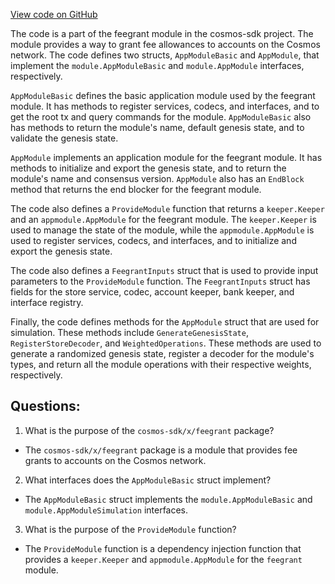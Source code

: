 [View code on GitHub](https://github.com/cosmos/cosmos-sdk.git/x/feegrant/module/module.go)

The code is a part of the feegrant module in the cosmos-sdk project. The module provides a way to grant fee allowances to accounts on the Cosmos network. The code defines two structs, `AppModuleBasic` and `AppModule`, that implement the `module.AppModuleBasic` and `module.AppModule` interfaces, respectively. 

`AppModuleBasic` defines the basic application module used by the feegrant module. It has methods to register services, codecs, and interfaces, and to get the root tx and query commands for the module. `AppModuleBasic` also has methods to return the module's name, default genesis state, and to validate the genesis state.

`AppModule` implements an application module for the feegrant module. It has methods to initialize and export the genesis state, and to return the module's name and consensus version. `AppModule` also has an `EndBlock` method that returns the end blocker for the feegrant module.

The code also defines a `ProvideModule` function that returns a `keeper.Keeper` and an `appmodule.AppModule` for the feegrant module. The `keeper.Keeper` is used to manage the state of the module, while the `appmodule.AppModule` is used to register services, codecs, and interfaces, and to initialize and export the genesis state.

The code also defines a `FeegrantInputs` struct that is used to provide input parameters to the `ProvideModule` function. The `FeegrantInputs` struct has fields for the store service, codec, account keeper, bank keeper, and interface registry.

Finally, the code defines methods for the `AppModule` struct that are used for simulation. These methods include `GenerateGenesisState`, `RegisterStoreDecoder`, and `WeightedOperations`. These methods are used to generate a randomized genesis state, register a decoder for the module's types, and return all the module operations with their respective weights, respectively.
## Questions: 
 1. What is the purpose of the `cosmos-sdk/x/feegrant` package?
- The `cosmos-sdk/x/feegrant` package is a module that provides fee grants to accounts on the Cosmos network.

2. What interfaces does the `AppModuleBasic` struct implement?
- The `AppModuleBasic` struct implements the `module.AppModuleBasic` and `module.AppModuleSimulation` interfaces.

3. What is the purpose of the `ProvideModule` function?
- The `ProvideModule` function is a dependency injection function that provides a `keeper.Keeper` and `appmodule.AppModule` for the `feegrant` module.